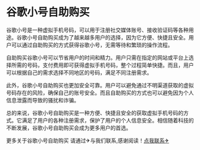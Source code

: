 # 谷歌小号自助购买

谷歌小号是一种虚拟手机号码，可以用于注册社交媒体账号、接收验证码等各种用途。谷歌小号自助购买成为了越来越多用户的选择，因为它方便、快捷且安全。用户可以通过自助购买的方式获得谷歌小号，无需等待和繁琐的操作流程。

自助购买谷歌小号可以节省用户的时间和精力。用户只需在指定的网站或平台上选择所需的号码，支付费用即可获得虚拟手机号码，整个过程简单快捷。而且，用户可以根据自己的需求选择不同地区的号码，满足不同注册需求。

此外，谷歌小号自助购买也更加安全可靠。用户可以避免通过不明渠道获取的虚拟号码存在的风险，确保自己的账号安全。而且自助购买的方式也可以避免因为个人信息泄露而导致的骚扰和诈骗。

总的来说，谷歌小号自助购买是一种方便、快捷且安全的获取虚拟手机号码的方式。它满足了用户的各种注册需求，保护了用户的个人信息安全。相信随着科技的不断发展，谷歌小号自助购买会成为更多用户的首选。

更多关于谷歌小号自助购买 请通过✈与我们联系,感谢阅读！[点我联系✈](https://www.G208.com)